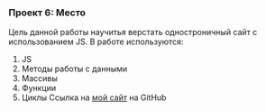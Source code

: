 ### Проект 6: Место

Цель данной работы научитья верстать одностроничный сайт с использованием JS. 
В работе используются: 
1. JS 
2. Методы работы с данными 
3. Массивы 
4. Функции 
5. Циклы 
Ссылка на [мой сайт](https://smokenspanish.github.io/mesto/index.html) на GitHub